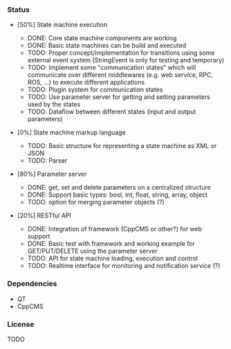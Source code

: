 ### Status
- [50%] State machine execution
    - DONE: Core state machine components are working
    - DONE: Basic state machines can be build and executed
    - TODO: Proper concept/implementation for transitions using some external event system (StringEvent is only for testing and temporary)
    - TODO: Implement some "communication states" which will communicate over different middlewares (e.g. web service, RPC, ROS, ...) to execute different applications
    - TODO: Plugin system for communication states
    - TODO: Use parameter server for getting and setting parameters used by the states
    - TODO: Dataflow between different states (input and output parameters)

- [0%] State machine markup language
    - TODO: Basic structure for representing a state machine as XML or JSON
    - TODO: Parser

- [80%] Parameter server
    - DONE: get, set and delete parameters on a centralized structure
    - DONE: Support basic types: bool, int, float, string, array, object
    - TODO: option for merging parameter objects (?)

- [20%] RESTful API
    - DONE: Integration of framework (CppCMS or other?) for web support
    - DONE: Basic test with framework and working example for GET/PUT/DELETE using the parameter server
    - TODO: API for state machine loading, execution and control
    - TODO: Realtime interface for monitoring and notification service (?)

### Dependencies
- QT
- CppCMS

### License
TODO
